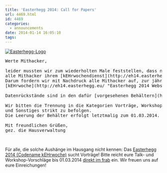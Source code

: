 ```yaml
---
title: 'Easterhegg 2014: Call for Papers'
url: 4469.html
id: 4469
categories:
  - announcements
date: 2014-01-14 16:05:10
tags:
---
```


[![Easterhegg-Logo](https://blog.shackspace.de/wp-content/uploads/2014/01/Easterhegg-Logo-300x181.png)](https://blog.shackspace.de/wp-content/uploads/2014/01/Easterhegg-Logo.png)
<pre>Werte Mithacker,

leider mussten wir zum wiederholten Male feststellen, dass nicht
alle Mithacker ihrem [kEHrwochendienst](http://eh14.easterhegg.eu/ "Easterhegg 2014 Website") Folge leisten.
Darum fordern wir mit Nachdruck alle Mithacker auf, zur jährlichen
[kEHrwoche](http://eh14.easterhegg.eu/ "Easterhegg 2014 Website") vom 18\. bis 21. April 2014 in Stuttgart zu erscheinen.

Datenrückstände sind in den dafür [vorgesehenen Behältern](https://frab.cccv.de/en/EH2014/cfp/session/new "Call for Papers Submission System") zu sammeln.

Wir bitten die Trennung in die Kategorien Vorträge, Workshops
und Sonstiges strikt zu befolgen.
Die Leerung der Behälter erfolgt letztmalig zum 01.03.2014.

Mit freundlichen Grüßen,
gez. die Hausverwaltung</pre>
&nbsp;

Für alle, die solche Aushänge im Hausgang nicht kennen: Das [Easterhegg 2014 (Codename kEHrwoche)](http://eh14.easterhegg.eu/ "Easterhegg 2014 Website") sucht Vorträge!
Bitte reicht eure Talk- und Workshop-Vorschläge bis 01.03.2014 [direkt im frab](https://frab.cccv.de/en/EH2014/cfp/session/new) ein.
Wir freuen uns auf eure Einreichungen!